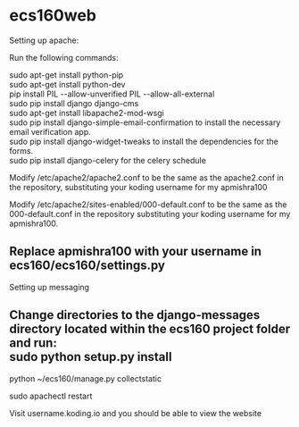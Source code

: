 # ecs160web

Setting up apache:

Run the following commands:

sudo apt-get install python-pip  
sudo apt-get install python-dev  
pip install PIL  --allow-unverified PIL --allow-all-external  
sudo pip install django django-cms  
sudo apt-get install libapache2-mod-wsgi  
sudo pip install django-simple-email-confirmation to install the necessary email verification app.    
sudo pip install django-widget-tweaks to install the dependencies for the forms.  
sudo pip install django-celery for the celery schedule  


Modify /etc/apache2/apache2.conf to be the same as the apache2.conf in the repository, substituting your koding username for my apmishra100

Modify /etc/apache2/sites-enabled/000-default.conf to be the same as the 000-default.conf in the repository substituting your koding username for my apmishra100.

Replace apmishra100 with your username in ecs160/ecs160/settings.py
---
Setting up messaging

Change directories to the django-messages directory located within the ecs160 project folder and run:  
  sudo python setup.py install  
---
python ~/ecs160/manage.py collectstatic

sudo apachectl restart

Visit username.koding.io and you should be able to view the website




